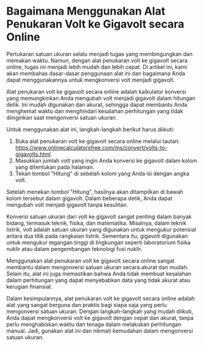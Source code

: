 Bagaimana Menggunakan Alat Penukaran Volt ke Gigavolt secara Online
===================================================================

Pertukaran satuan ukuran selalu menjadi tugas yang membingungkan dan memakan waktu. Namun, dengan alat penukaran volt ke gigavolt secara online, tugas ini menjadi lebih mudah dan lebih cepat. Di artikel ini, kami akan membahas dasar-dasar penggunaan alat ini dan bagaimana Anda dapat menggunakannya untuk mengkonversi volt menjadi gigavolt.

Alat penukaran volt ke gigavolt secara online adalah kalkulator konversi yang memungkinkan Anda mengubah volt menjadi gigavolt dalam hitungan detik. Ini mudah digunakan dan akurat, sehingga dapat membantu Anda menghemat waktu dan menghindari kesalahan perhitungan yang tidak diinginkan saat mengonversi satuan ukuran.

Untuk menggunakan alat ini, langkah-langkah berikut harus diikuti:

1. Buka alat penukaran volt ke gigavolt secara online melalui tautan: <https://www.onlinecalculatorsfree.com/ms/convert/volts-to-gigavolts.html>.
2. Masukkan jumlah volt yang ingin Anda konversi ke gigavolt dalam kolom yang ditentukan pada halaman.
3. Tekan tombol "Hitung" di sebelah kolom yang Anda isi dengan angka volt.

Setelah menekan tombol "Hitung", hasilnya akan ditampilkan di bawah kolom tersebut dalam gigavolt. Dalam beberapa detik, Anda dapat mengubah volt menjadi gigavolt tanpa kesulitan.

Konversi satuan ukuran dari volt ke gigavolt sangat penting dalam banyak bidang, termasuk teknik, fisika, dan matematika. Misalnya, dalam teknik listrik, volt adalah satuan ukuran yang digunakan untuk mengukur potensial antara dua titik pada rangkaian listrik. Sementara itu, gigavolt digunakan untuk mengukur tegangan tinggi di lingkungan seperti laboratorium fisika nuklir atau dalam pengembangan teknologi fusi nuklir.

Menggunakan alat penukaran volt ke gigavolt secara online sangat membantu dalam mengonversi satuan ukuran secara akurat dan mudah. Selain itu, alat ini juga memastikan bahwa Anda tidak membuat kesalahan dalam perhitungan yang dapat menyebabkan data yang tidak akurat atau kerugian finansial.

Dalam kesimpulannya, alat penukaran volt ke gigavolt secara online adalah alat yang sangat berguna dan praktis bagi siapa saja yang perlu mengonversi satuan ukuran. Dengan langkah-langkah yang mudah diikuti, Anda dapat mengkonversi volt ke gigavolt dengan cepat dan akurat, tanpa perlu menghabiskan waktu dan tenaga dalam melakukan perhitungan manual. Jadi, gunakan alat ini dan nikmati kemudahan dalam mengonversi satuan ukuran.